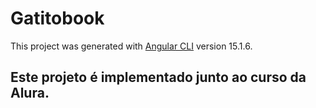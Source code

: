 # Gatitobook

This project was generated with [Angular CLI](https://github.com/angular/angular-cli) version 15.1.6.

## Este projeto é implementado junto ao curso da Alura.

